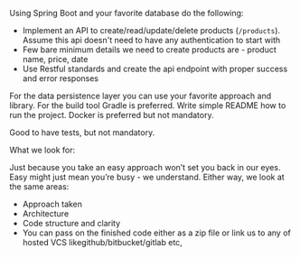 Using Spring Boot and your favorite database do the following:

- Implement an API to create/read/update/delete products (`/products`). Assume this api doesn't need to have any authentication to start with
- Few bare minimum details we need to create products are - product name, price, date
- Use Restful standards and create the api endpoint with proper success and error responses

For the data persistence layer you can use your favorite approach and library.
For the build tool Gradle is preferred.
Write simple README how to run the project. Docker is preferred but not mandatory.

Good to have tests, but not mandatory.

What we look for:

Just because you take an easy approach won’t set you back in our eyes.
Easy might just mean you’re busy - we understand. Either way, we look at the same areas:

- Approach taken
- Architecture
- Code structure and clarity
- You can pass on the finished code either as a zip file or link us to any of hosted VCS likegithub/bitbucket/gitlab etc,